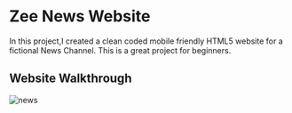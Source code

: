 # Zee News Website
In this project,I created a clean coded mobile friendly HTML5 website for a fictional News Channel.
This is a great project for beginners.

## Website Walkthrough


![news](https://user-images.githubusercontent.com/48667844/55170511-b2525900-519c-11e9-8f5e-df8e67c9073c.gif)


